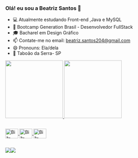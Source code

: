 ### Olá! eu sou a Beatriz Santos 👋

- 💻 Atualmente estudando Front-end ,Java e MySQL
- 🌱 Bootcamp Generation Brasil - Desenvolvedor FullStack
- 🎓 Bacharel em Design  Gráfico
- 📫 Contate-me no email: beatriz.santos204@gmail.com
- 😄 Pronouns: Ela/dela
- 📍 Taboão da Serra- SP


<div>
  <a href="https://github.com/BeatrizSanto">
  <img height="180em" src="https://github-readme-stats.vercel.app/api?username=BeatrizSanto&show_icons=true&theme=radical&include_all_commits=true&count_private=true"/>
  <img height="180em" src="https://github-readme-stats.vercel.app/api/top-langs/?username=BeatrizSanto&layout=compact&langs_count=7&theme=radical"/>
</div>
  
## 
  
<img align="center" alt="Bia-Java" height="30" width="40" src="https://cdn.jsdelivr.net/gh/devicons/devicon/icons/java/java-original-wordmark.svg">
<img align="center" alt="Bia-MySQL" height="30" width="40" src="https://cdn.jsdelivr.net/gh/devicons/devicon/icons/mysql/mysql-original-wordmark.svg">
<img align="center" alt="Bia-Spring" height="30" width="40" src="https://cdn.jsdelivr.net/gh/devicons/devicon/icons/spring/spring-original-wordmark.svg">
  
##
<div>
   <a href = "mailto:contatobeatriz.santos204@gmail.com"><img src=https://img.shields.io/badge/Gmail-D14836?style=for-the-badge&logo=gmail&logoColor=white
   <a href="https://www.linkedin.com/in/beatriz-santos-01372824/ "target="_blank"><img src=https://img.shields.io/badge/LinkedIn-0077B5?style=for-the-badge&logo=linkedin&logoColor=white                                                           
 
  </div>

  
  
  
